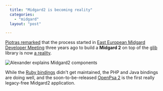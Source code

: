 ```yaml
---
  title: "Midgard2 is becoming reality"
  categories: 
    - "midgard"
  layout: "post"

---
```

[Piotras remarked][1] that the process started in [East European Midgard Developer Meeting][2] three years ago to build a __Midgard 2__ on top of the [glib][3] library is now [a reality][4].

![Alexander explains Midgard2 components](http://bergie.iki.fi/midcom-serveattachmentguid-bd2340ffcd3cdcc23bbd7e8efcc7d36b/Alexander_explains_Midgard2.jpg)

While the [Ruby bindings][5] didn't get maintained, the PHP and Java bindings are doing well, and the soon-to-be-released [OpenPsa 2][6] is the first really legacy-free Midgard2 application.

[1]: http://www.nemein.com/people/piotras/midgard2-started-here.html
[2]: http://www.midgard-project.org/community/events/3716b7a2a63e8535f1909b3359f18e69.html
[3]: http://www.gtk.org/tutorial/c2044.html
[4]: http://www.midgard-project.org/documentation/midgard-core/
[5]: http://www.midgard-project.org/discussion/developer-forum/8d5665a6-5225-40c0-92c8-6d6f3330ffbd-nemein-com/
[6]: http://www.openpsa.org/version2/